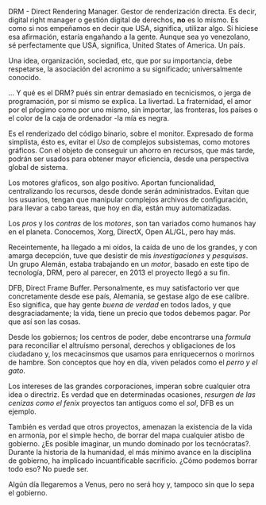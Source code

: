 
DRM - Direct Rendering Manager. Gestor de renderización directa. Es decir, digital right manager
o gestión digital de derechos, __no__ es lo mismo. Es como si nos empeñamos en decir que USA,
significa, utilizar algo.
Si hiciese esa afirmación, estaría engañando a la gente. Aunque sea yo venezolano, sé
perfectamente que USA, significa, United States of America. Un país.

Una idea, organización, sociedad, etc, que por su importancia, debe respetarse, la asociación
del acronimo a su significado; universalmente conocido.

... Y qué es el DRM? pués sin entrar demasiado en tecnicismos, o jerga de programación, por sí
mismo se explica. La livertad. La fraternidad, el amor por el pŕogimo como por uno mismo,
sin importar, las fronteras, los países o el color de la caja de ordenador -la mía es negra.

Es el renderizado del código binario, sobre el monitor. Expresado de forma simplista, ésto es,
evitar el _Uso_ de complejos subsistemas, como motores gráficos. Con el objeto de conseguir
un ahorro en recursos, que más tarde, podrán ser usados para obtener mayor eficiencia, desde una
perspectiva global de sistema.

Los motores gŕaficos, son algo positivo. Aportan funcionalidad, centralizando los recursos,
desde donde serán administrados. Evitan que los usuarios, tengan que manipular complejos
archivos de configuración, para llevar a cabo tareas, que hoy en día, están muy automatizadas.

Los _pros_ y los _contras_ de los _motores_, son tan variados como humanos hay en el planeta.
Conocemos, Xorg, DirectX, Open AL/GL, pero hay más.

Receintemente, ha llegado a mi oídos, la caída de uno de los grandes, y con amarga
decepción, tuve que desistir de mis _investigaciones_ y _pesquisas_.
Un grupo Alemán, estaba trabajando en un _motor_, basado en este tipo de tecnología, DRM, pero
al parecer, en 2013 el proyecto llegó a su fin.

DFB, Direct Frame Buffer. Personalmente, es muy satisfactorio ver que concretamente desde ese país,
Alemania, se gestase algo de ese calibre. Eso significa, que hay gente _buena de verdad_ en todos
lados, y que desgraciadamente; la vida, tiene un precio que todos debemos pagar. Por que así son
las cosas.

Desde los gobiernos; los centros de poder, debe encontrarse una _formula_ para reconciliar
el altruísmo personal, derechos y obligaciones de los ciudadano y, los mecacinsmos que usamos
para enriquecernos o morirnos de hambre. Son conceptos que hoy en día, viven pelados como el
_perro y el gato_.

Los intereses de las grandes corporaciones, imperan sobre cualquier otra idea o directriz.
Es verdad que en determinadas ocasiones, _resurgen de las cenizas como el fenix_ proyectos tan
antiguos como el _sol_, DFB es un ejemplo.

También es verdad que otros proyectos, amenazan la existencia de la vida en armonía, por el
simple hecho, de borrar del mapa cualquier atisbo de gobierno. ¿Es posible imaginar, un mundo
dominado por los tecnócratas?. Durante la historia de la humanidad, el más mínimo avance en
la disciplina de gobierno, ha implicado incuantificable sacrificio. ¿Cómo podemos borrar
todo eso? No puede ser.

Algún día llegaremos a Venus, pero no será hoy y, tampoco sin que lo sepa el gobierno.
